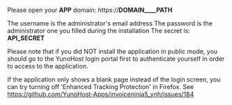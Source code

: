 Please open your __APP__ domain: https://__DOMAIN____PATH__

The username is the administrator's email address
The password is the administrator one you filled during the installation
The secret is: __API_SECRET__

Please note that if you did NOT install the application in public mode, you should go to the YunoHost login portal first to authenticate yourself in order to access to the application.

If the application only shows a blank page instead of the login screen, you can try turning off 'Enhanced Tracking Protection' in Firefox. See https://github.com/YunoHost-Apps/invoiceninja5_ynh/issues/184
